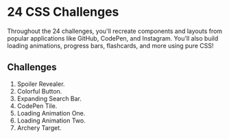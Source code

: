 # 24 CSS Challenges

Throughout the 24 challenges, you'll recreate components and layouts from popular applications like GitHub, CodePen, and Instagram. You'll also build loading animations, progress bars, flashcards, and more using pure CSS!

## Challenges

1. Spoiler Revealer.
2. Colorful Button.
3. Expanding Search Bar.
4. CodePen Tile.
5. Loading Animation One.
6. Loading Animation Two.
7. Archery Target.
